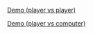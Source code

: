 [Demo (player vs player)](https://codepen.io/Mark11101/pen/gVBmBj)

[Demo (player vs computer)](https://codepen.io/Mark11101/pen/ZEzWXxq)
